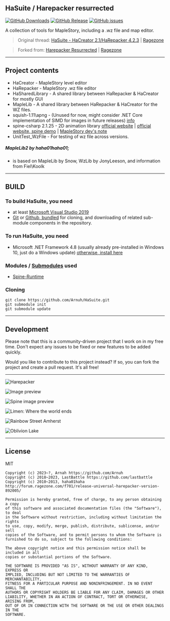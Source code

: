 ## HaSuite / Harepacker resurrected
[![GitHub Downloads](https://img.shields.io/github/downloads/Arnuh/HaSuite/total.svg)]() 
[![GitHub Release](https://img.shields.io/github/v/release/Arnuh/HaSuite)](https://github.com/Arnuh/HaSuite/releases)
[![GitHub issues](https://img.shields.io/github/issues/Arnuh/HaSuite)](https://github.com/Arnuh/HaSuite/issues)

A collection of tools for MapleStory, including a .wz file and map editor.

> Original thread: [HaSuite - HaCreator 2.1/HaRepacker 4.2.3](https://github.com/hadeutscher/HaSuite) | [Ragezone](http://forum.ragezone.com/f702/release-hasuite-hacreator-2-1-a-1068988/)

> Forked from: [Harepacker Resurrected](https://github.com/lastbattle/Harepacker-resurrected) | [Ragezone](https://forum.ragezone.com/threads/release-harepacker-resurrected.1149521/)


----

## Project contents
* HaCreator - MapleStory level editor
* HaRepacker - MapleStory .wz file editor
* HaSharedLibrary - A shared library between HaRepacker & HaCreator for mostly GUI
* MapleLib - A shared library between HaRepacker & HaCreator for the WZ files.
* squish-1.11\apng - (Unused for now, might consider .NET Core implementation of SIMD for images in future releases) [info](https://sjbrown.co.uk/?code=squish)
* spine-csharp 2.1.25 - 2D animation library [official website](https://github.com/EsotericSoftware/spine-runtimes) | [official website, spine demo](http://esotericsoftware.com/spine-demos) | [MapleStory dev's note](https://orangemushroom.net/2015/06/17/developers-note-maplestory-reboot-update-introduction-2-and-3/)
* UnitTest_WzFile - For testing of wz file across versions.

##### MapleLib2 by haha01haha01;
 - is based on MapleLib by Snow, WzLib by JonyLeeson, and information from Fiel\Koolk

----
## BUILD
### To build HaSuite, you need 
 - at least [Microsoft Visual Studio 2019](https://visualstudio.microsoft.com/vs/)
 - [Git](https://git-scm.com/downloads) or [Github, bundled](https://desktop.github.com/) for cloning, and downloading of related sub-module components in the repository.

### To run HaSuite, you need 
 - Microsoft .NET Framework 4.8 (usually already pre-installed in Windows 10, just do a Windows update)
  [otherwise, install here](https://dotnet.microsoft.com/download/visual-studio-sdks?utm_source=getdotnetsdk)  

### Modules / [Submodules](https://www.atlassian.com/git/tutorials/git-submodule) used
- [Spine-Runtime](https://github.com/EsotericSoftware/spine-runtimes)

### Cloning
``` 
git clone https://github.com/Arnuh/HaSuite.git
git submodule init
git submodule update
``` 

----

## Development

Please note that this is a community-driven project that I work on in my free time. Don't expect any issues to be fixed or new features to be added quickly.

Would you like to contribute to this project instead? If so, you can fork the project and create a pull request. It's all free!


----

![Harepacker](https://user-images.githubusercontent.com/4586194/109911770-a7d45e80-7ce5-11eb-9843-e4414bb6016f.png)

![Image preview](https://user-images.githubusercontent.com/4586194/109911721-85dadc00-7ce5-11eb-9111-4e2bfdbf5551.png)

![Spine image preview](https://user-images.githubusercontent.com/4586194/109911553-43b19a80-7ce5-11eb-8495-206a9c79d76f.png)

![Limen: Where the world ends](https://user-images.githubusercontent.com/4586194/208673934-e4300f74-8b6f-4866-a778-f7e675355ced.png)

![Rainbow Street Amherst](https://user-images.githubusercontent.com/4586194/208673762-4207a6c5-0f04-42a1-8f32-f6cd39598409.jpg)

![Oblivion Lake](https://user-images.githubusercontent.com/4586194/208673402-8c28c9f4-72da-4c8b-a818-43ed053cf126.png)


----
## License

MIT
```
Copyright (c) 2023~?, Arnah https://github.com/Arnuh
Copyright (c) 2018~2023, LastBattle https://github.com/lastbattle
Copyright (c) 2010~2013, haha01haha http://forum.ragezone.com/f701/release-universal-harepacker-version-892005/

Permission is hereby granted, free of charge, to any person obtaining a copy
of this software and associated documentation files (the "Software"), to deal
in the Software without restriction, including without limitation the rights
to use, copy, modify, merge, publish, distribute, sublicense, and/or sell
copies of the Software, and to permit persons to whom the Software is
furnished to do so, subject to the following conditions:

The above copyright notice and this permission notice shall be included in all
copies or substantial portions of the Software.

THE SOFTWARE IS PROVIDED "AS IS", WITHOUT WARRANTY OF ANY KIND, EXPRESS OR
IMPLIED, INCLUDING BUT NOT LIMITED TO THE WARRANTIES OF MERCHANTABILITY,
FITNESS FOR A PARTICULAR PURPOSE AND NONINFRINGEMENT. IN NO EVENT SHALL THE
AUTHORS OR COPYRIGHT HOLDERS BE LIABLE FOR ANY CLAIM, DAMAGES OR OTHER
LIABILITY, WHETHER IN AN ACTION OF CONTRACT, TORT OR OTHERWISE, ARISING FROM,
OUT OF OR IN CONNECTION WITH THE SOFTWARE OR THE USE OR OTHER DEALINGS IN THE
SOFTWARE.

```
